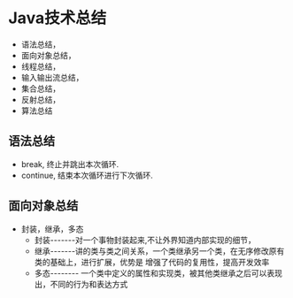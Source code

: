 # Java技术总结
  - 语法总结，
  - 面向对象总结，
  - 线程总结，
  - 输入输出流总结，
  - 集合总结，
  - 反射总结，
  - 算法总结
  
##  语法总结
  - break, 终止并跳出本次循环.
  - continue, 结束本次循环进行下次循环.
  
## 面向对象总结
  - 封装，继承，多态
    - 封装-------对一个事物封装起来,不让外界知道内部实现的细节，
    - 继承-------讲的类与类之间关系，一个类继承另一个类，在无序修改原有类的基础上，进行扩展，优势是 增强了代码的复用性，提高开发效率
    - 多态-------- 一个类中定义的属性和实现类，被其他类继承之后可以表现出，不同的行为和表达方式

